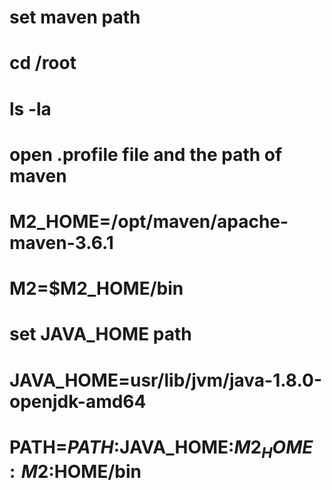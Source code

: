 # set maven path 
# cd /root
# ls -la
# open .profile file and the path of maven
# M2_HOME=/opt/maven/apache-maven-3.6.1
# M2=$M2_HOME/bin

# set JAVA_HOME path
# JAVA_HOME=usr/lib/jvm/java-1.8.0-openjdk-amd64

# PATH=$PATH:$JAVA_HOME:$M2_HOME:M2:$HOME/bin
